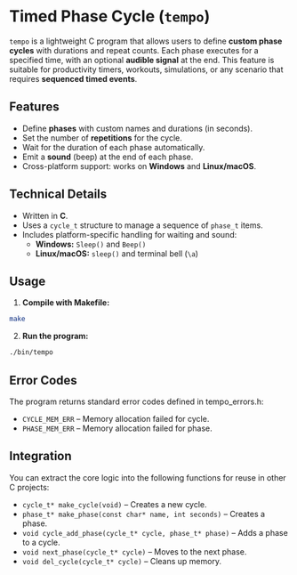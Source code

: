 # Timed Phase Cycle (`tempo`)

`tempo` is a lightweight C program that allows users to define **custom phase cycles** with durations and repeat counts. Each phase executes for a specified time, with an optional **audible signal** at the end. This feature is suitable for productivity timers, workouts, simulations, or any scenario that requires **sequenced timed events**.

## Features

- Define **phases** with custom names and durations (in seconds).  
- Set the number of **repetitions** for the cycle.  
- Wait for the duration of each phase automatically.  
- Emit a **sound** (beep) at the end of each phase.  
- Cross-platform support: works on **Windows** and **Linux/macOS**.  

## Technical Details

- Written in **C**.  
- Uses a `cycle_t` structure to manage a sequence of `phase_t` items.  
- Includes platform-specific handling for waiting and sound:  
  - **Windows:** `Sleep()` and `Beep()`  
  - **Linux/macOS:** `sleep()` and terminal bell (`\a`)  

## Usage

1. **Compile with Makefile:**
```bash
make
```
2. **Run the program:**
```bash
./bin/tempo
```

## Error Codes
The program returns standard error codes defined in tempo_errors.h:
- `CYCLE_MEM_ERR` – Memory allocation failed for cycle.
- `PHASE_MEM_ERR` – Memory allocation failed for phase.

## Integration

You can extract the core logic into the following functions for reuse in other C projects:

- `cycle_t* make_cycle(void)` – Creates a new cycle.
- `phase_t* make_phase(const char* name, int seconds)` – Creates a phase.
- `void cycle_add_phase(cycle_t* cycle, phase_t* phase)` – Adds a phase to a cycle.
- `void next_phase(cycle_t* cycle)` – Moves to the next phase.
- `void del_cycle(cycle_t* cycle)` – Cleans up memory.